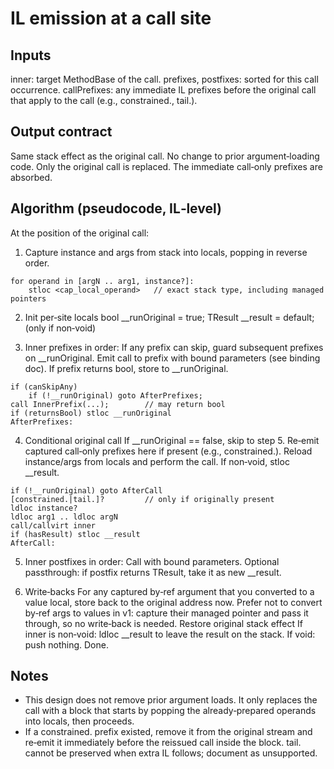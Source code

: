 # IL emission at a call site

## Inputs
inner: target MethodBase of the call.
prefixes, postfixes: sorted for this call occurrence.
callPrefixes: any immediate IL prefixes before the original call that apply to the call (e.g., constrained., tail.).

## Output contract
Same stack effect as the original call.
No change to prior argument‑loading code.
Only the original call is replaced. The immediate call‑only prefixes are absorbed.

## Algorithm (pseudocode, IL‑level)
At the position of the original call:

1) Capture instance and args from stack into locals, popping in reverse order.
```
for operand in [argN .. arg1, instance?]:
    stloc <cap_local_operand>   // exact stack type, including managed pointers
```

2) Init per‑site locals
bool __runOriginal = true;
TResult __result = default; (only if non‑void)

3) Inner prefixes in order:
If any prefix can skip, guard subsequent prefixes on __runOriginal.
Emit call to prefix with bound parameters (see binding doc).
If prefix returns bool, store to __runOriginal.
```
if (canSkipAny)
    if (!__runOriginal) goto AfterPrefixes;
call InnerPrefix(...);        // may return bool
if (returnsBool) stloc __runOriginal
AfterPrefixes:
```

4) Conditional original call
If __runOriginal == false, skip to step 5.
Re‑emit captured call‑only prefixes here if present (e.g., constrained.).
Reload instance/args from locals and perform the call.
If non‑void, stloc __result.
```
if (!__runOriginal) goto AfterCall
[constrained.|tail.]?         // only if originally present
ldloc instance?
ldloc arg1 .. ldloc argN
call/callvirt inner
if (hasResult) stloc __result
AfterCall:
```

5) Inner postfixes in order:
Call with bound parameters.
Optional passthrough: if postfix returns TResult, take it as new __result.

6) Write‑backs
For any captured by‑ref argument that you converted to a value local, store back to the original address now.
Prefer not to convert by‑ref args to values in v1: capture their managed pointer and pass it through, so no write‑back is needed.
Restore original stack effect
If inner is non‑void: ldloc __result to leave the result on the stack.
If void: push nothing.
Done.

## Notes
- This design does not remove prior argument loads. It only replaces the call with a block that starts by popping the already‑prepared operands into locals, then proceeds.
- If a constrained. prefix existed, remove it from the original stream and re‑emit it immediately before the reissued call inside the block. tail. cannot be preserved when extra IL follows; document as unsupported.
